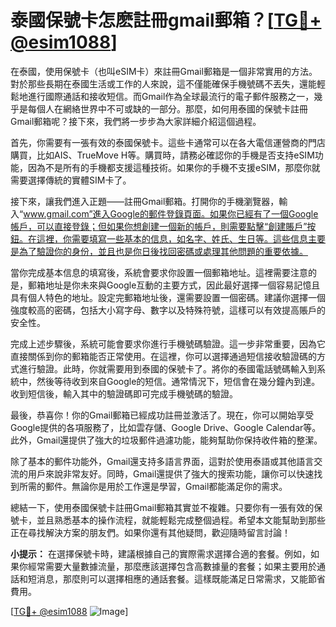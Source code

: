 # 泰國保號卡怎麽註冊gmail郵箱？[[TG💪+ @esim1088](https://t.me/s/esim1088)]

在泰國，使用保號卡（也叫eSIM卡）來註冊Gmail郵箱是一個非常實用的方法。對於那些長期在泰國生活或工作的人來說，這不僅能確保手機號碼不丟失，還能輕鬆地進行國際通話和接收短信。而Gmail作為全球最流行的電子郵件服務之一，幾乎是每個人在網絡世界中不可或缺的一部分。那麼，如何用泰國的保號卡註冊Gmail郵箱呢？接下來，我們將一步步為大家詳細介紹這個過程。

首先，你需要有一張有效的泰國保號卡。這些卡通常可以在各大電信運營商的門店購買，比如AIS、TrueMove H等。購買時，請務必確認你的手機是否支持eSIM功能，因為不是所有的手機都支援這種技術。如果你的手機不支援eSIM，那麼你就需要選擇傳統的實體SIM卡了。

接下來，讓我們進入正題——註冊Gmail郵箱。打開你的手機瀏覽器，輸入“www.gmail.com”進入Google的郵件登錄頁面。如果你已經有了一個Google帳戶，可以直接登錄；但如果你想創建一個新的帳戶，則需要點擊“創建賬戶”按鈕。在這裡，你需要填寫一些基本的信息，如名字、姓氏、生日等。這些信息主要是為了驗證你的身份，並且也是你日後找回密碼或處理其他問題的重要依據。

當你完成基本信息的填寫後，系統會要求你設置一個郵箱地址。這裡需要注意的是，郵箱地址是你未來與Google互動的主要方式，因此最好選擇一個容易記憶且具有個人特色的地址。設定完郵箱地址後，還需要設置一個密碼。建議你選擇一個強度較高的密碼，包括大小寫字母、數字以及特殊符號，這樣可以有效提高賬戶的安全性。

完成上述步驟後，系統可能會要求你進行手機號碼驗證。這一步非常重要，因為它直接關係到你的郵箱能否正常使用。在這裡，你可以選擇通過短信接收驗證碼的方式進行驗證。此時，你就需要用到泰國的保號卡了。將你的泰國電話號碼輸入到系統中，然後等待收到來自Google的短信。通常情況下，短信會在幾分鐘內到達。收到短信後，輸入其中的驗證碼即可完成手機號碼的驗證。

最後，恭喜你！你的Gmail郵箱已經成功註冊並激活了。現在，你可以開始享受Google提供的各項服務了，比如雲存儲、Google Drive、Google Calendar等。此外，Gmail還提供了強大的垃圾郵件過濾功能，能夠幫助你保持收件箱的整潔。

除了基本的郵件功能外，Gmail還支持多語言界面，這對於使用泰語或其他語言交流的用戶來說非常友好。同時，Gmail還提供了強大的搜索功能，讓你可以快速找到所需的郵件。無論你是用於工作還是學習，Gmail都能滿足你的需求。

總結一下，使用泰國保號卡註冊Gmail郵箱其實並不複雜。只要你有一張有效的保號卡，並且熟悉基本的操作流程，就能輕鬆完成整個過程。希望本文能幫助到那些正在尋找解決方案的朋友們。如果你還有其他疑問，歡迎隨時留言討論！

**小提示：** 在選擇保號卡時，建議根據自己的實際需求選擇合適的套餐。例如，如果你經常需要大量數據流量，那麼應該選擇包含高數據量的套餐；如果主要用於通話和短消息，那麼則可以選擇相應的通話套餐。這樣既能滿足日常需求，又能節省費用。

[[TG💪+ @esim1088](https://t.me/s/esim1088) ![Image](https://i.postimg.cc/4NQfJmqS/Snipaste-2025-05-13-00-14-12.png)]